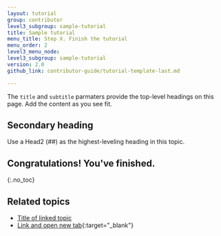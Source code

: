 ```yaml
---
layout: tutorial
group: contributor
level3_subgroup: sample-tutorial
title: Sample tutorial
menu_title: Step X. Finish the tutorial
menu_order: 2
level3_menu_node:
level3_subgroup: sample-tutorial
version: 2.0
github_link: contributor-guide/tutorial-template-last.md

---
```


The `title` and `subtitle` parmaters provide the top-level headings on this page. Add the content as you see fit.

## Secondary heading
Use a Head2 (##) as the highest-leveling heading in this topic.

## Congratulations! You've finished.
{:.no_toc}

## Related topics

* [Title of linked topic](http://example.com/index.html)
* [Link and open new tab](http://example.com/index.html){:target="_blank"}
